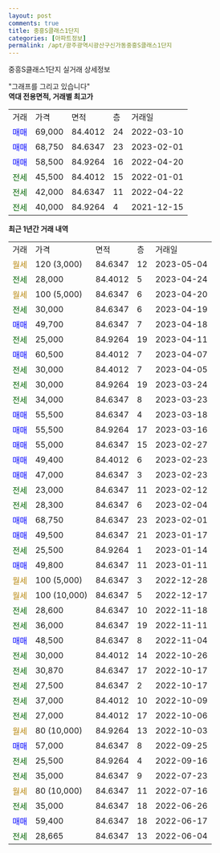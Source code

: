 ```yaml
---
layout: post
comments: true
title: 중흥S클래스1단지
categories: [아파트정보]
permalink: /apt/광주광역시광산구신가동중흥S클래스1단지
---
```


중흥S클래스1단지 실거래 상세정보

<script type="text/javascript">
  google.charts.load('current', {'packages':['line', 'corechart']});
  google.charts.setOnLoadCallback(drawChart);

  function drawChart() {
    var data = new google.visualization.DataTable();
    data.addColumn('date', '거래일');
    data.addColumn('number', "매매");
    data.addColumn('number', "전세");
    data.addColumn('number', "전매");

    data.addRows([[new Date(Date.parse("2023-05-04")), null, null, null], [new Date(Date.parse("2023-04-24")), null, 28000, null], [new Date(Date.parse("2023-04-20")), null, null, null], [new Date(Date.parse("2023-04-19")), null, 30000, null], [new Date(Date.parse("2023-04-18")), 49700, null, null], [new Date(Date.parse("2023-04-11")), null, 25000, null], [new Date(Date.parse("2023-04-07")), 60500, null, null], [new Date(Date.parse("2023-04-05")), null, 30000, null], [new Date(Date.parse("2023-03-24")), null, 30000, null], [new Date(Date.parse("2023-03-23")), null, 34000, null], [new Date(Date.parse("2023-03-18")), 55500, null, null], [new Date(Date.parse("2023-03-16")), 55500, null, null], [new Date(Date.parse("2023-02-27")), 55000, null, null], [new Date(Date.parse("2023-02-23")), 49400, null, null], [new Date(Date.parse("2023-02-23")), 47000, null, null], [new Date(Date.parse("2023-02-12")), null, 23000, null], [new Date(Date.parse("2023-02-04")), null, 28300, null], [new Date(Date.parse("2023-02-01")), 68750, null, null], [new Date(Date.parse("2023-01-17")), 49500, null, null], [new Date(Date.parse("2023-01-14")), null, 25500, null], [new Date(Date.parse("2023-01-11")), 49800, null, null], [new Date(Date.parse("2022-12-28")), null, null, null], [new Date(Date.parse("2022-12-17")), null, null, null], [new Date(Date.parse("2022-11-18")), null, 28600, null], [new Date(Date.parse("2022-11-11")), null, 36000, null], [new Date(Date.parse("2022-11-04")), 48500, null, null], [new Date(Date.parse("2022-10-26")), null, 30000, null], [new Date(Date.parse("2022-10-17")), null, 30870, null], [new Date(Date.parse("2022-10-17")), null, 27500, null], [new Date(Date.parse("2022-10-09")), null, 37000, null], [new Date(Date.parse("2022-10-06")), null, 27000, null], [new Date(Date.parse("2022-10-03")), null, null, null], [new Date(Date.parse("2022-09-25")), 57000, null, null], [new Date(Date.parse("2022-09-16")), null, 25500, null], [new Date(Date.parse("2022-07-23")), null, 35000, null], [new Date(Date.parse("2022-07-16")), null, null, null], [new Date(Date.parse("2022-06-26")), null, 35000, null], [new Date(Date.parse("2022-06-17")), 59400, null, null], [new Date(Date.parse("2022-06-04")), null, 28665, null]]);

    var options = {
      hAxis: {
        format: 'yyyy/MM/dd'
      },    
      lineWidth: 0,
      pointsVisible: true,    
      title: '최근 1년간 유형별 실거래가 분포',
      legend: { position: 'bottom' }
    };

    var formatter = new google.visualization.NumberFormat({pattern:'###,###'} );
    formatter.format(data, 1);
    formatter.format(data, 2);
    
    setTimeout(function() {
        var chart = new google.visualization.LineChart(document.getElementById('columnchart_material'));
        chart.draw(data, (options));
        document.getElementById('loading').style.display = 'none';
    }, 200);
  }
</script>


<div id="loading" style="z-index:20; display: block; margin-left: 0px">"그래프를 그리고 있습니다"</div>
<div id="columnchart_material" style="width: 95%; margin-left: 0px; display: block"></div>
<!-- contents start -->
<b>역대 전용면적, 거래별 최고가</b>
<table class="sortable">
    <tr>
      <td>거래</td>
      <td>가격</td>
      <td>면적</td>
      <td>층</td>
      <td>거래일</td>
    </tr>
        <tr>
          <td><a style="color: blue">매매</a></td>
          <td>69,000</td>
          <td>84.4012</td>
          <td>24</td>
          <td>2022-03-10</td>
        </tr>            <tr>
          <td><a style="color: blue">매매</a></td>
          <td>68,750</td>
          <td>84.6347</td>
          <td>23</td>
          <td>2023-02-01</td>
        </tr>            <tr>
          <td><a style="color: blue">매매</a></td>
          <td>58,500</td>
          <td>84.9264</td>
          <td>16</td>
          <td>2022-04-20</td>
        </tr>        
        <tr>
              <td><a style="color: darkgreen">전세</a></td>
              <td>45,500</td>
              <td>84.4012</td>
              <td>15</td>
              <td>2022-01-01</td>
            </tr>            <tr>
              <td><a style="color: darkgreen">전세</a></td>
              <td>42,000</td>
              <td>84.6347</td>
              <td>11</td>
              <td>2022-04-22</td>
            </tr>            <tr>
              <td><a style="color: darkgreen">전세</a></td>
              <td>40,000</td>
              <td>84.9264</td>
              <td>4</td>
              <td>2021-12-15</td>
            </tr>        
    
</table>

<b>최근 1년간 거래 내역</b>

<table class="sortable">
    <tr>
      <td>거래</td>
      <td>가격</td>
      <td>면적</td>
      <td>층</td>
      <td>거래일</td>
    </tr>
    <tr>
      <td><a style="color: darkgoldenrod">월세</a></td>
      <td>120 (3,000)</td>
      <td>84.6347</td>
      <td>12</td>
      <td>2023-05-04</td>
    </tr>          <tr>
      <td><a style="color: darkgreen">전세</a></td>
      <td>28,000</td>
      <td>84.4012</td>
      <td>5</td>
      <td>2023-04-24</td>
    </tr>          <tr>
      <td><a style="color: darkgoldenrod">월세</a></td>
      <td>100 (5,000)</td>
      <td>84.6347</td>
      <td>6</td>
      <td>2023-04-20</td>
    </tr>          <tr>
      <td><a style="color: darkgreen">전세</a></td>
      <td>30,000</td>
      <td>84.6347</td>
      <td>6</td>
      <td>2023-04-19</td>
    </tr>          <tr>
      <td><a style="color: blue">매매</a></td>
      <td>49,700</td>
      <td>84.6347</td>
      <td>7</td>
      <td>2023-04-18</td>
    </tr>          <tr>
      <td><a style="color: darkgreen">전세</a></td>
      <td>25,000</td>
      <td>84.9264</td>
      <td>19</td>
      <td>2023-04-11</td>
    </tr>          <tr>
      <td><a style="color: blue">매매</a></td>
      <td>60,500</td>
      <td>84.4012</td>
      <td>7</td>
      <td>2023-04-07</td>
    </tr>          <tr>
      <td><a style="color: darkgreen">전세</a></td>
      <td>30,000</td>
      <td>84.4012</td>
      <td>7</td>
      <td>2023-04-05</td>
    </tr>          <tr>
      <td><a style="color: darkgreen">전세</a></td>
      <td>30,000</td>
      <td>84.9264</td>
      <td>19</td>
      <td>2023-03-24</td>
    </tr>          <tr>
      <td><a style="color: darkgreen">전세</a></td>
      <td>34,000</td>
      <td>84.6347</td>
      <td>8</td>
      <td>2023-03-23</td>
    </tr>          <tr>
      <td><a style="color: blue">매매</a></td>
      <td>55,500</td>
      <td>84.6347</td>
      <td>4</td>
      <td>2023-03-18</td>
    </tr>          <tr>
      <td><a style="color: blue">매매</a></td>
      <td>55,500</td>
      <td>84.9264</td>
      <td>17</td>
      <td>2023-03-16</td>
    </tr>          <tr>
      <td><a style="color: blue">매매</a></td>
      <td>55,000</td>
      <td>84.6347</td>
      <td>15</td>
      <td>2023-02-27</td>
    </tr>          <tr>
      <td><a style="color: blue">매매</a></td>
      <td>49,400</td>
      <td>84.4012</td>
      <td>6</td>
      <td>2023-02-23</td>
    </tr>          <tr>
      <td><a style="color: blue">매매</a></td>
      <td>47,000</td>
      <td>84.6347</td>
      <td>3</td>
      <td>2023-02-23</td>
    </tr>          <tr>
      <td><a style="color: darkgreen">전세</a></td>
      <td>23,000</td>
      <td>84.6347</td>
      <td>11</td>
      <td>2023-02-12</td>
    </tr>          <tr>
      <td><a style="color: darkgreen">전세</a></td>
      <td>28,300</td>
      <td>84.6347</td>
      <td>6</td>
      <td>2023-02-04</td>
    </tr>          <tr>
      <td><a style="color: blue">매매</a></td>
      <td>68,750</td>
      <td>84.6347</td>
      <td>23</td>
      <td>2023-02-01</td>
    </tr>          <tr>
      <td><a style="color: blue">매매</a></td>
      <td>49,500</td>
      <td>84.6347</td>
      <td>21</td>
      <td>2023-01-17</td>
    </tr>          <tr>
      <td><a style="color: darkgreen">전세</a></td>
      <td>25,500</td>
      <td>84.9264</td>
      <td>1</td>
      <td>2023-01-14</td>
    </tr>          <tr>
      <td><a style="color: blue">매매</a></td>
      <td>49,800</td>
      <td>84.6347</td>
      <td>11</td>
      <td>2023-01-11</td>
    </tr>          <tr>
      <td><a style="color: darkgoldenrod">월세</a></td>
      <td>100 (5,000)</td>
      <td>84.6347</td>
      <td>3</td>
      <td>2022-12-28</td>
    </tr>          <tr>
      <td><a style="color: darkgoldenrod">월세</a></td>
      <td>100 (10,000)</td>
      <td>84.6347</td>
      <td>5</td>
      <td>2022-12-17</td>
    </tr>          <tr>
      <td><a style="color: darkgreen">전세</a></td>
      <td>28,600</td>
      <td>84.6347</td>
      <td>10</td>
      <td>2022-11-18</td>
    </tr>          <tr>
      <td><a style="color: darkgreen">전세</a></td>
      <td>36,000</td>
      <td>84.6347</td>
      <td>19</td>
      <td>2022-11-11</td>
    </tr>          <tr>
      <td><a style="color: blue">매매</a></td>
      <td>48,500</td>
      <td>84.6347</td>
      <td>8</td>
      <td>2022-11-04</td>
    </tr>          <tr>
      <td><a style="color: darkgreen">전세</a></td>
      <td>30,000</td>
      <td>84.4012</td>
      <td>14</td>
      <td>2022-10-26</td>
    </tr>          <tr>
      <td><a style="color: darkgreen">전세</a></td>
      <td>30,870</td>
      <td>84.6347</td>
      <td>17</td>
      <td>2022-10-17</td>
    </tr>          <tr>
      <td><a style="color: darkgreen">전세</a></td>
      <td>27,500</td>
      <td>84.6347</td>
      <td>2</td>
      <td>2022-10-17</td>
    </tr>          <tr>
      <td><a style="color: darkgreen">전세</a></td>
      <td>37,000</td>
      <td>84.4012</td>
      <td>10</td>
      <td>2022-10-09</td>
    </tr>          <tr>
      <td><a style="color: darkgreen">전세</a></td>
      <td>27,000</td>
      <td>84.4012</td>
      <td>17</td>
      <td>2022-10-06</td>
    </tr>          <tr>
      <td><a style="color: darkgoldenrod">월세</a></td>
      <td>80 (10,000)</td>
      <td>84.9264</td>
      <td>13</td>
      <td>2022-10-03</td>
    </tr>          <tr>
      <td><a style="color: blue">매매</a></td>
      <td>57,000</td>
      <td>84.6347</td>
      <td>8</td>
      <td>2022-09-25</td>
    </tr>          <tr>
      <td><a style="color: darkgreen">전세</a></td>
      <td>25,500</td>
      <td>84.9264</td>
      <td>4</td>
      <td>2022-09-16</td>
    </tr>          <tr>
      <td><a style="color: darkgreen">전세</a></td>
      <td>35,000</td>
      <td>84.6347</td>
      <td>9</td>
      <td>2022-07-23</td>
    </tr>          <tr>
      <td><a style="color: darkgoldenrod">월세</a></td>
      <td>80 (10,000)</td>
      <td>84.6347</td>
      <td>11</td>
      <td>2022-07-16</td>
    </tr>          <tr>
      <td><a style="color: darkgreen">전세</a></td>
      <td>35,000</td>
      <td>84.6347</td>
      <td>18</td>
      <td>2022-06-26</td>
    </tr>          <tr>
      <td><a style="color: blue">매매</a></td>
      <td>59,400</td>
      <td>84.6347</td>
      <td>18</td>
      <td>2022-06-17</td>
    </tr>          <tr>
      <td><a style="color: darkgreen">전세</a></td>
      <td>28,665</td>
      <td>84.6347</td>
      <td>13</td>
      <td>2022-06-04</td>
    </tr>      </table>
<!-- contents end -->    

